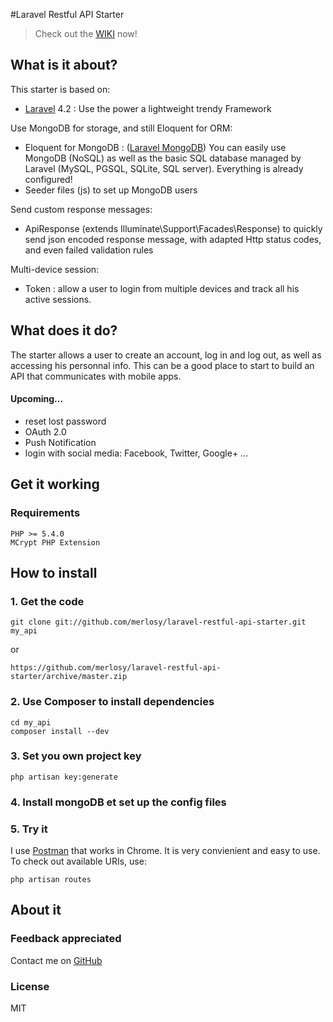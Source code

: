 #Laravel Restful API Starter

> Check out the [WIKI] now!

## What is it about?

This starter is based on:
  - [Laravel] 4.2 :  Use the power a lightweight trendy Framework

Use MongoDB for storage, and still Eloquent for ORM:
  - Eloquent for MongoDB : ([Laravel MongoDB]) You can easily use MongoDB (NoSQL) as well as the basic SQL database managed by Laravel (MySQL, PGSQL, SQLite, SQL server). Everything is already configured!
  - Seeder files (js) to set up MongoDB users

Send custom response messages:
   - ApiResponse (extends Illuminate\Support\Facades\Response) to quickly send json encoded response message, with adapted Http status codes, and even failed validation rules

Multi-device session:
   - Token : allow a user to login from multiple devices and track all his active sessions.

## What does it do?

The starter allows a user to create an account, log in and log out, as well as accessing his personnal info. This can be a good place to start to build an API that communicates with mobile apps.

#### Upcoming...
- reset lost password
- OAuth 2.0
- Push Notification
- login with social media: Facebook, Twitter, Google+ ...


## Get it working

### Requirements

    PHP >= 5.4.0
    MCrypt PHP Extension

## How to install
### 1. Get the code

	git clone git://github.com/merlosy/laravel-restful-api-starter.git my_api

or

    https://github.com/merlosy/laravel-restful-api-starter/archive/master.zip

### 2. Use Composer to install dependencies

    cd my_api
	composer install --dev
	
### 3. Set you own project key

    php artisan key:generate
    
### 4. Install mongoDB et set up the config files

### 5. Try it

I use [Postman] that works in Chrome. It is very convienient and easy to use. To check out available URIs, use:
    
    php artisan routes

## About it

### Feedback appreciated 
Contact me on [GitHub]

### License
MIT

[WIKI]:https://github.com/merlosy/laravel-restful-api-starter/wiki
[Laravel MongoDB]:https://github.com/jenssegers/laravel-mongodb
[Laravel]:http://laravel.com/docs/quick
[GitHub]:https://github.com/merlosy
[Starter API]:https://github.com/merlosy/laravel-restful-api-starter
[Postman]:https://chrome.google.com/webstore/detail/postman-rest-client/fdmmgilgnpjigdojojpjoooidkmcomcm


